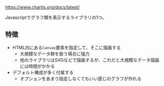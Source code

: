 <https://www.chartjs.org/docs/latest/>

Javascriptでグラフ類を表示するライブラリの1つ。  

## 特徴
* HTML内にある`Canvas`要素を指定して、そこに描画する
	- 大規模なデータ群を扱う場合に強力
	- 他のライブラリはSVGなどで描画するが、これだと大規模なデータ描画には時間がかかる
* デフォルト構成が多く付属する
	- オプションをあまり指定しなくてもいい感じのグラフが作れる